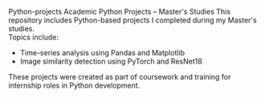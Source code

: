 Python-projects
Academic Python Projects – Master's Studies
This repository includes Python-based projects I completed during my Master's studies.  
Topics include:
- Time-series analysis using Pandas and Matplotlib
- Image similarity detection using PyTorch and ResNet18

These projects were created as part of coursework and training for internship roles in Python development.
